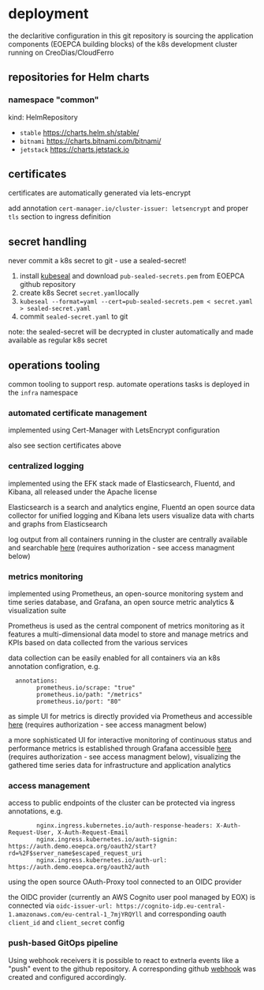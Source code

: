 # deployment

the declaritive configuration in this git repository is sourcing the application components (EOEPCA building blocks) of the k8s development cluster running on CreoDias/CloudFerro

## repositories for Helm charts

### namespace "common"

kind: HelmRepository
- `stable` https://charts.helm.sh/stable/
- `bitnami` https://charts.bitnami.com/bitnami/
- `jetstack` https://charts.jetstack.io

## certificates

certificates are automatically generated via lets-encrypt

add annotation `cert-manager.io/cluster-issuer: letsencrypt` and proper `tls` section to ingress definition

## secret handling

never commit a k8s secret to git - use a sealed-secret!

1) install [kubeseal](https://github.com/bitnami-labs/sealed-secrets/releases) and download `pub-sealed-secrets.pem` from EOEPCA github repository
2) create k8s Secret `secret.yaml`locally
3) `kubeseal --format=yaml --cert=pub-sealed-secrets.pem < secret.yaml > sealed-secret.yaml`
4) commit `sealed-secret.yaml` to git

note: the sealed-secret will be decrypted in cluster automatically and made available as regular k8s secret

## operations tooling

common tooling to support resp. automate operations tasks is deployed in the `infra` namespace 

### automated certificate management 

implemented using Cert-Manager with LetsEncrypt configuration

also see section certificates above

### centralized logging

implemented using the EFK stack made of Elasticsearch, Fluentd, and Kibana, all released under the Apache license

Elasticsearch is a search and analytics engine, Fluentd an open source data collector for unified logging and Kibana lets users visualize data with charts and graphs from Elasticsearch

log output from all containers running in the cluster are centrally available and searchable [here](https://kibana.demo.eoepca.org) (requires authorization - see access managment below)

### metrics monitoring

implemented using Prometheus, an open-source monitoring system and time series database, and Grafana, an open source metric analytics & visualization suite

Prometheus is used as the central component of metrics monitoring as it features a multi-dimensional data model to store and manage metrics and KPIs based on data collected from the various services

data collection can be easily enabled for all containers via an k8s annotation configration, e.g. 

```
  annotations:
        prometheus.io/scrape: "true"
        prometheus.io/path: "/metrics"
        prometheus.io/port: "80"
```

as simple UI for metrics is directly provided via Prometheus and accessible [here](https://prometheus.demo.eoepca.org) (requires authorization - see access managment below)

a more sophisticated UI for interactive monitoring of continuous status and performance metrics is established through Grafana accessible [here](https://grafana.demo.eoepca.org) (requires authorization - see access managment below), visualizing the gathered time series data for infrastructure and application analytics

### access management 

access to public endpoints of the cluster can be protected via ingress annotations, e.g.

```
        nginx.ingress.kubernetes.io/auth-response-headers: X-Auth-Request-User, X-Auth-Request-Email
        nginx.ingress.kubernetes.io/auth-signin: https://auth.demo.eoepca.org/oauth2/start?rd=%2F$server_name$escaped_request_uri
        nginx.ingress.kubernetes.io/auth-url: https://auth.demo.eoepca.org/oauth2/auth
```

using the open source OAuth-Proxy tool connected to an OIDC provider

the OIDC provider (currently an AWS Cognito user pool managed by EOX) is connected via `oidc-issuer-url: https://cognito-idp.eu-central-1.amazonaws.com/eu-central-1_7mjYRQYll` and corresponding oauth `client_id` and `client_secret` config

### push-based GitOps pipeline

Using webhook receivers it is possible to react to extnerla events like a "push" event to the github repository. A corresponding github [webhook](https://github.com/EOEPCA/eoepca/settings/hooks/279780311) was created and configured accordingly.
